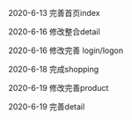 2020-6-13 完善首页index

2020-6-16 修改整合detail

2020-6-16 修改完善 login/logon

2020-6-18 完成shopping

2020-6-19 修改完善product

2020-6-19 完善detail